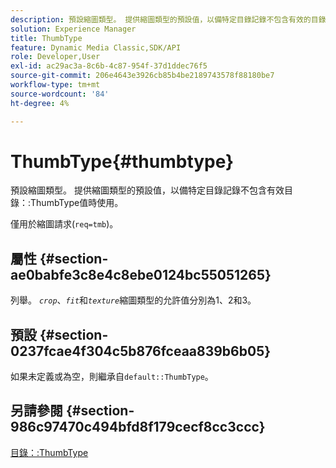 ```yaml
---
description: 預設縮圖類型。 提供縮圖類型的預設值，以備特定目錄記錄不包含有效的目錄ThumbType值時使用。
solution: Experience Manager
title: ThumbType
feature: Dynamic Media Classic,SDK/API
role: Developer,User
exl-id: ac29ac3a-8c6b-4c87-954f-37d1ddec76f5
source-git-commit: 206e4643e3926cb85b4be2189743578f88180be7
workflow-type: tm+mt
source-wordcount: '84'
ht-degree: 4%

---
```


# ThumbType{#thumbtype}

預設縮圖類型。 提供縮圖類型的預設值，以備特定目錄記錄不包含有效目錄：:ThumbType值時使用。

僅用於縮圖請求(`req=tmb`)。

## 屬性 {#section-ae0babfe3c8e4c8ebe0124bc55051265}

列舉。 *`crop`*、*`fit`*&#x200B;和&#x200B;*`texture`*&#x200B;縮圖類型的允許值分別為1、2和3。

## 預設 {#section-0237fcae4f304c5b876fceaa839b6b05}

如果未定義或為空，則繼承自`default::ThumbType`。

## 另請參閱 {#section-986c97470c494bfd8f179cecf8cc3ccc}

[目錄：:ThumbType](../../../../../is-api/image-catalog/image-serving-api-ref/c-image-catalog-reference/c-image-svg-data-reference/c-image-data-reference/r-thumbtype-cat.md#reference-41149ddffc8749cba2f8d9c8e2611e03)
